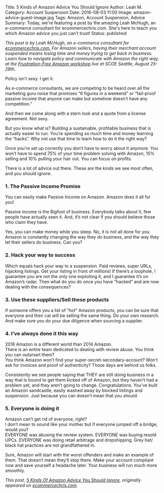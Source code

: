 Title: 5 Kinds of Amazon Advice You Should Ignore
Author: Leah M.
Category: Account Suspension
Date: 2016-08-03 11:00
Image: amazon-advice-guest-image.jpg
Tags: Amazon, Account Suspension, Advice
Summary: Today, we're featuring a post by the amazing Leah McHugh, an e-commerce consultant for ecommercechris.com. She's here to teach you which Amazon advice you just can't trust!
Status: published

*This post is by Leah McHugh, an e-commerce consultant for <a href="http://ecommercechris.com/efficientera/">ecommercechris.com.</a> For Amazon sellers, having their merchant account suspended means losing time and money trying to get back in business. Learn how to navigate policy and communicate with Amazon the right way, at the <a href="https://ecommercechris.clickfunnels.com/register"> Frustration-Free Amazon workshop</a> live at SCOE Seattle, August 25-28th.*

Policy isn’t sexy. I get it.

As e-commerce consultants, we are competing to be heard over all the marketing guru noise that promises “6 figures in a weekend” or “fail-proof passive income that anyone can make but somehow doesn’t have any competition.”

And then we come along with a stern look and a quote from a license agreement. Not sexy.

But you know what is? Building a sustainable, profitable business that is actually easier to run. You’re spending so much time and money learning the “hacks”. Why not use that time to learn how to do it the right way?

Once you’re set up correctly you don’t have to worry about it anymore. You won’t have to spend 75% of your time problem solving with Amazon, 15% selling and 10% pulling your hair out. You can focus on profits.

There is a lot of advice out there. These are the kinds we see most often, and you should ignore.

### 1. The Passive Income Promise

You can easily make Passive Income on Amazon. Amazon does it all for you!  

Passive income is the Bigfoot of business. Everybody talks about it, few people have actually seen it. And, it’s not clear if you should believe those who claim they have.
  
Yes, you can make money while you sleep. No, it is not all done for you. Amazon is constantly changing the way they do business, and the way they let their sellers do business. Can you?

### 2. Hack your way to success

Which equals hack your way to a suspension. Paid reviews, super URLs, hijacking listings. Get your listing in front of millions! If there’s a loophole, I guarantee you are not the only one exploiting it, and I guarantee it’s on Amazon’s radar. Then what do you do once you have “hacked” and are now dealing with the consequences?

### 3. Use these suppliers/Sell these products

If someone offers you a list of “hot” Amazon products, you can be sure that everyone and their cat will be selling the same thing. Do your own research. And make sure you do your due diligence when sourcing a supplier.

### 4. I’ve always done it this way

2016 Amazon is a different world than 2014 Amazon.  
There is an entire team dedicated to dealing with review abuse. You think you can outsmart them?  
You think Amazon won’t find your super-secret-secondary-account? Won’t ask for invoices and proof of authenticity? Those days are behind us folks.

Consistently we see people saying that THEY are still doing business in a way that is bound to get them kicked off of Amazon, but they haven’t had a problem yet, and they aren’t going to change. Congratulations. You’ve built an Amazon sandcastle, easily washed away by blocked listings and suspension. Just because you can doesn’t mean that you should.

### 5. Everyone is doing it

Amazon can’t get rid of everyone, right?  
I don’t mean to sound like your mother but if everyone jumped off a bridge, would you?  
EVERYONE was abusing the review system. EVERYONE was buying resold UPCs. EVERYONE was doing retail arbitrage and dropshipping. Grey hat/ black hat practices are not grandfathered in.

Sure, Amazon will start with the worst offenders and make an example of them. That doesn’t mean they’ll stop there. Make your account compliant now and save yourself a headache later. Your business will run much more smoothly.

*This post, <a href="http://ecommercechris.com/5-kinds-of-amazon-advice-you-should-ignore/">5 Kinds Of Amazon Advice You Should Ignore</a>, originally appeared on [ecommercechris.com](http://ecommercechris.com/).*

